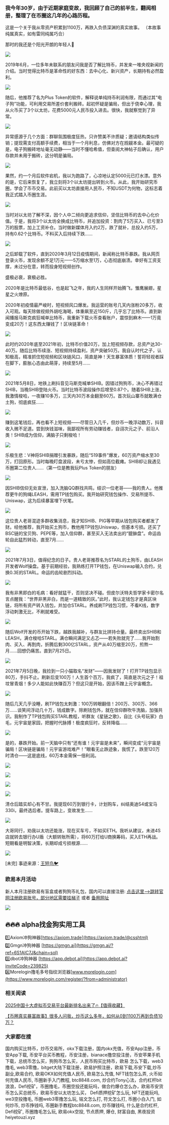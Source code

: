### 我今年30岁，由于近期家庭变故，我回顾了自己的前半生，翻阅相册，整理了在币圈这几年的心路历程。

这是一个关于我从零资产积累到1100万，再跌入负债深渊的真实故事。
（本故事纯属真实，如有雷同纯属巧合）

那时的我还是个阳光开朗的年轻人🫡

![](https://ac63e02.webp.li/biquanstory001-001.jpg)

2019年6月，一位多年未联系的朋友问我是否了解比特币，并发来一堆央视新闻的介绍。当时觉得比特币是革命性的好东西：去中心化、新兴资产，长期持有必然盈利。

![](https://ac63e02.webp.li/biquanstory001-002.jpg)

随后，他推荐了名为Plus Token的软件，解释说单纯持币利润有限，而通过其“电子狗”功能，可利用交易所差价套利搬砖。起初怀疑是骗局，但出于侥幸心理，我从火币买了3个以太坊，花费5000元人民币投入进去。很快，我就察觉到了异常。

![](https://ac63e02.webp.li/biquanstory001-003.jpg)

异常感源于几个方面：群聊氛围极度狂热，只许赞美不许质疑；邀请结构类似传销；提现需支付高额手续费，相当于一个月利息，仿佛对方在觊觎本金。最可疑的是，电子狗搬砖地址毫无动静——当时不懂哈希值，但查阅大神帖子后确认，用户存款并未用于搬砖，这分明是骗局。

![](https://ac63e02.webp.li//-004.jpg)

果然，约一个月后软件宕机，我以为跑路了，心凉地认定5000元已打水漂。意外的是，它后来恢复了，我立刻将3个以太坊提出转到火币。从此，我开始研究币圈，学会了币币交易。此前买以太坊直接用人民币，不知USDT为何物，这标志着我正式踏入币圈生涯。

![](https://ac63e02.webp.li/biquanstory001-005.jpg)

当时对以太坊了解不深，因个人中二倾向更追求信仰，坚信比特币的去中心化价值。于是，我将3个以太坊全换成比特币，并追加投资：割肉了5万买入、已亏至3万的股票，加上工资补仓。当时做新媒体月入约2万，跌了就补，总投入约5万，持有0.62个比特币。不料买入后持续下跌……

![](https://ac63e02.webp.li/biquanstory001-006.jpg)

之后卸载了软件，直到2020年3月12日疫情期间，新闻称比特币暴跌。我从网页登录火币，发现余额不足1万元——5万缩水至1万，心态彻底崩溃。幸好有工资支撑，未过分在意，转而投身短视频创作。

盛极必衰，衰极必胜。

2020年是比特币最低谷，也是起飞之年，我的人生同样开始腾飞，雏鹰展翅，星星之火燎原。

2020年初疫情最严峻时，短视频风口爆发。我运营的账号几天内涨粉20多万，收入可观。每天除做视频外胡吃海喝，体重飙至近150斤，几乎忘了比特币。直到新闻播报马斯克疯狂喊单比特币，我重新下载火币查看账户，震惊到麻木——1万竟变成20万！这东西太赚钱了！区块链革命！

![](https://ac63e02.webp.li/biquanstory001-007.jpg)

此时约2020年底至2021年初，比特币价值20万，加上短视频存款，总资产达30-40万。随后比特币续涨、短视频持续盈利，资产突破50万。我自认时代之子，认知极高，精准抓住短视频和区块链风口，简直是神！天生暴富体质！誓将轻视者踩在脚下，膨胀心态由此萌芽，持续至5月……

![](https://ac63e02.webp.li/biquanstory001-008.jpg)

2021年5月8日，地铁上刷抖音见马斯克喊单SHIB。因错过狗狗币，决心不再错过SHIB，当晚SHIB登陆火币。当时比特币波段操作后增至0.87个。随着SHIB上涨，我激情梭哈，一夜赚10多万，三天内30万本金翻至60万。首次玩山寨币就敢满仓土狗，彻底疯狂……

![](https://ac63e02.webp.li/biquanstory001-009.jpg)

赚到这笔钱后，再也看不上短视频——尽管日入几千，但炒币一晚浮动数万，抖音收入微不足道。尝到快钱滋味，我鄙视所有劳动赚钱者，自诩次元之子、前沿人类！SHIB成为信仰，满脑子只剩梭哈！

![](https://ac63e02.webp.li/biquanstory001-010.jpg)

乐极生悲：V神将SHIB捐赠引发暴跌，随后“519事件”爆发，60万资产缩水至30万，打回原形。当时每晚盯盘波段，未亏太惨，但如高位截瘫。SHIB却让我遇见币圈第二位贵人……（第一位是教我玩Plus Token的朋友）

![](https://ac63e02.webp.li/biquanstory001-011.jpg)

因SHIB信仰无处宣泄，加入洗脑QQ群找共鸣，结识一位老哥——我的贵人。他推荐更牛的狗绳LEASH，需用TP钱包购买。我开始研究钱包操作、交易所提币、Uniswap，这为后续暴富埋下伏笔。

![](https://ac63e02.webp.li/biquanstory001-012.jpg)

这位贵人老哥混迹多群收集消息，我才知SHIB、PIG等早期从钱包购买者都发了财。经他推荐，我开始买土狗币，教他用TP钱包Uniswap，但基本亏损。还买了BSC链的宝贝狗、PEPE等，加入信仰群，甚至买入无法卖出的“貔貅盘”。命运齿轮自此猛烈转动，直至7月……

![](https://ac63e02.webp.li/biquanstory001-013.jpg)

2021年7月3日，值得纪念的日子。贵人老哥推荐名为STARL的土狗币，由LEASH开发者Wolf操盘。基于前期经验，我熟练打开TP钱包，在Uniswap输入合约，兑换0.3E的STARL。命运的齿轮剧烈抖动。

![](https://ac63e02.webp.li/biquanstory001-014.jpg)

我有非黑即白的毛病：看好就猛干，否则坚决不碰。但皮尔沃特夫哲学家卡密尔名言点醒我：“世界非黑非白，而是一道精致的灰。”此时，我认定钱包才是真区块链，将所有资产转入钱包，并加仓STARL。养成刷TP钱包习惯，不看K线，数字浮动刺激无比，不刷就难受。

![](https://ac63e02.webp.li/biquanstory001-015.jpg)

随后Wolf开发的币开始下跌，越跌我越补，与群友比拼持仓量。最终卖出SHIB和LEASH，满仓梭哈STARL。满仓瞬间满足又忐忑——若失败就完了……我开始割肉、买入、再割肉，折腾后剩300亿STARL，资产从40万缩至20万，煎熬一月……回想仍痛苦。直到7月25日。

![](https://ac63e02.webp.li/biquanstory001-016.jpg)

2021年7月5日晚，我捡到一只小猫取名“发财”——因我发财了！打开TP钱包显示80万，手抖不止。刷新后变100万！人生首个百万，我疯了，简直是次元之子！祖坟冒青烟！多少人能如此快赚百万？但这只是开始，因该币蹭上元宇宙概念。

![](https://ac63e02.webp.li/biquanstory001-017.jpg)

随后几天几乎没睡，刷TP钱包太刺激：100万转眼翻倍！200万、300万、366万……谈笑间浮动几十万，钱成数字。除刷钱包外，就在信仰群吹牛洗脑，加强共识。我制作了TP钱包购买STARL教程，听群友《星链之歌》，自比《头号玩家》白毛，元宇宙是家园，把握时代脉搏！极度疯狂时，反转降临……

![](https://ac63e02.webp.li/biquanstory001-018.jpg)

是的，暴跌开始。前一天脑中只有“还有谁！元宇宙是未来”，瞬间变成“元宇宙是骗局！区块链是骗局！元宇宙游戏难产！”眼看无止跌迹象，我慌了。跌至120万时清仓——这是底线，60万本金需保一倍利润。

![](https://ac63e02.webp.li/biquanstory001-019.jpg)

![](https://ac63e02.webp.li/biquanstory001-020.jpg)

![](https://ac63e02.webp.li/biquanstory001-021.jpg)

![](https://ac63e02.webp.li/biquanstory001-022.jpg)

清仓后踏实却心有不甘。我提现60万到银行卡，计划购车，纠结奥迪S4或宝马330i，最终选后者。提车路上，变故发生……

![](https://ac63e02.webp.li/biquanstory001-023.jpg)

大哥同行，劝我以太坊还能涨，现在买车亏，不如买ETH。我听从建议，未进4S店就转去银行办U盾（大额转账所需），将60万打给U商换筹码，买入ETH再战。短期看是明智决策，长期却成亏损根源……

![](https://ac63e02.webp.li/biquanstory001-024.jpg)

[未完] 事迹来源：[王短鸟🐦](https://twitter.com/wanghebbf)

### 欧易本月活动
新人本月注册欧易有盲盒或者狗狗币礼包，国内可以直接注册:  [点击这里–>跳转官网注册欧易账号，部分地区需要挂梯子](https://www.okx.com/zh-hans/join/74873351)  或者 [备用网址](https://www.chouyi.world/zh-hans/join/18639032)

[![](https://fe095ec.webp.li/top-10-exchanges-001.jpg)](https://www.chouyi.world/zh-hans/join/18639032)


## 🔥🔥🔥 alpha找金狗实用工具
1️⃣Axiom冲狗神器[https://axiom.trade](https://axiom.trade/@csshtml)  
2️⃣Gmgn冲狗神器 [https://gmgn.ai](https://gmgn.ai/?ref=6S1AIC7J&chain=sol)  
3️⃣dbot冲狗神器 [https://app.debot.ai](https://app.debot.ai?inviteCode=239825)  
4️⃣Morelogin撸毛多号指纹浏览器[www.morelogin.com](https://www.morelogin.com/register/?from=administrator)  


### 相关阅读
[2025中国十大虚拟币交易平台最新排名出来了🔥【值得收藏】](https://btc8848.com/top-10-exchanges/)

[【币圈真实暴富故事】很多人问我，炒币这么多年，如何从0到1100万再到负债10万？](https://heiyetouzi.xyz/biquanstory001/)

###  大家都在搜
国内购买比特币，炒币交易所，okx下载注册，国内okx充值，币安App注册，币安App下载, 币安平台买币教程，币安注册，bianace撸空投注册，币安苹果手机下载，总统币怎么买，狗狗币怎么买，人民币购买比特币，欧易 怎么下载，web3撸毛, web3零撸，bitget大陆下载注册，欧易护照注册，欧易下载,币安下载,炒币副业,欧易合约, 欧易OKX如何充值人民币, 欧易怎么充值, NFT钱包怎么弄, 火币如何充值人民币, 币圈新手入门教程, btc8848.com, 炒合约Tony心法，合约杠杆bit浪浪，Defi挖矿，币圈撸毛，币圈空投还能玩吗，做合约爆仓怎么办，欧易币安货币怎么买总统币，欧易币安以太坊怎么买， Defi质押挖矿怎么玩, NFT还能玩吗, we3空投撸毛, 币圈web3零撸怎么玩, 铭文怎么打, 符文怎么打, 币圈小白入门, 如何炒币, 炒币挣钱吗, 币圈新手教程btc8848.com, 炒币赚钱吗, 什么是合约杠杆, Defi挖矿, 币圈撸毛怎么玩, 欧易okx空投, 节点质押, 爆仓, 财富自由, 黑夜投资heiyetouzi.xyz